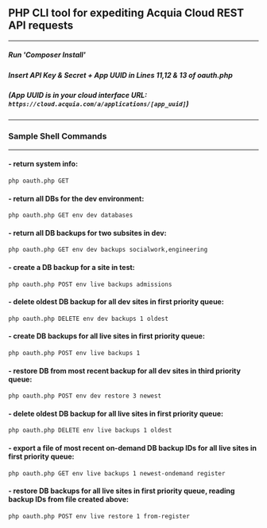 ## PHP CLI tool for expediting Acquia Cloud REST API requests
***
##### Run 'Composer Install'
##### Insert API Key & Secret + App UUID in Lines 11,12 & 13 of oauth.php
##### (App UUID is in your cloud interface URL: `https://cloud.acquia.com/a/applications/[app_uuid]`)
***
### Sample Shell Commands
***
#### - return system info:
  `php oauth.php GET`

#### - return all DBs for the dev environment:
  `php oauth.php GET env dev databases`  

#### - return all DB backups for two subsites in dev:
  `php oauth.php GET env dev backups socialwork,engineering`

#### - create a DB backup for a site in test:
  `php oauth.php POST env live backups admissions`

#### - delete oldest DB backup for all dev sites in first priority queue:
  `php oauth.php DELETE env dev backups 1 oldest`   

#### - create DB backups for all live sites in first priority queue:
  `php oauth.php POST env live backups 1`  

#### - restore DB from most recent backup for all dev sites in third priority queue:
  `php oauth.php POST env dev restore 3 newest`

#### - delete oldest DB backup for all live sites in first priority queue:
  `php oauth.php DELETE env live backups 1 oldest`   

#### - export a file of most recent on-demand DB backup IDs for all live sites in first priority queue:
  `php oauth.php GET env live backups 1 newest-ondemand register`   

#### - restore DB backups for all live sites in first priority queue, reading backup IDs from file created above:
  `php oauth.php POST env live restore 1 from-register`

